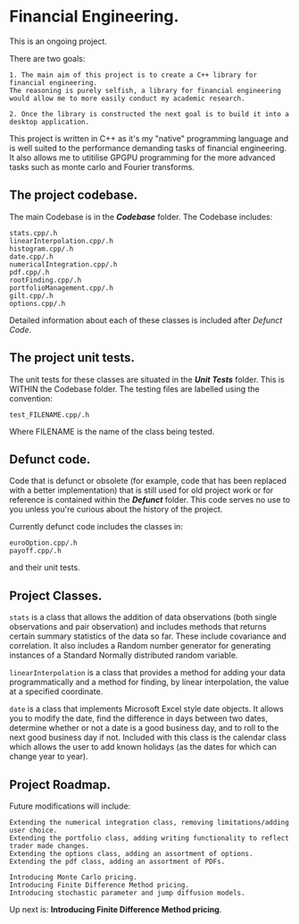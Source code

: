 # Financial Engineering.
 This is an ongoing project.
 
 There are two goals:
 
 	1. The main aim of this project is to create a C++ library for financial engineering. 
  	The reasoning is purely selfish, a library for financial engineering would allow me to more easily conduct my academic research.
   
  	2. Once the library is constructed the next goal is to build it into a desktop application.

This project is written in C++ as it's my "native" programming language and is well suited to the performance demanding tasks of financial engineering. It also allows me to utitilise GPGPU programming for the more advanced tasks such as monte carlo and Fourier transforms.
 
## The project codebase.
The main Codebase is in the ***Codebase*** folder. The Codebase includes:

	stats.cpp/.h
	linearInterpolation.cpp/.h
	histogram.cpp/.h
	date.cpp/.h
  	numericalIntegration.cpp/.h
   	pdf.cpp/.h
	rootFinding.cpp/.h
	portfolioManagement.cpp/.h
	gilt.cpp/.h
	options.cpp/.h

Detailed information about each of these classes is included after _Defunct Code_.

## The project unit tests.
The unit tests for these classes are situated in the ***Unit Tests*** folder. This is WITHIN the Codebase folder. The testing files are labelled using the convention:

	test_FILENAME.cpp/.h
Where FILENAME is the name of the class being tested.

## Defunct code.
Code that is defunct or obsolete (for example, code that has been replaced with a better implementation) that is still used for old project work or for reference is contained within the ***Defunct*** folder. This code serves no use to you unless you're curious about the history of the project.

Currently defunct code includes the classes in:

	euroOption.cpp/.h
 	payoff.cpp/.h
  and their unit tests.

## Project Classes.
```stats``` is a class that allows the addition of data observations (both single observations and pair observation) and includes methods that returns certain summary statistics of the data so far. These include covariance and correlation. It also includes a Random number generator for generating instances of a Standard Normally distributed random variable.

```linearInterpolation``` is a class that provides a method for adding your data programmatically and a method for finding, by linear interpolation, the value at a specified coordinate.

```date``` is a class that implements Microsoft Excel style date objects. It allows you to modify the date, find the difference in days between two dates, determine whether or not a date is a good business day, and to roll to the next good business day if not. Included with this class is the calendar class which allows the user to add known holidays (as the dates for which can change year to year).

## Project Roadmap.
Future modifications will include:

	Extending the numerical integration class, removing limitations/adding user choice.
 	Extending the portfolio class, adding writing functionality to reflect trader made changes.
 	Extending the options class, adding an assortment of options.
  	Extending the pdf class, adding an assortment of PDFs.
   
   	Introducing Monte Carlo pricing.
	Introducing Finite Difference Method pricing.
	Introducing stochastic parameter and jump diffusion models.

Up next is: **Introducing Finite Difference Method pricing**.
